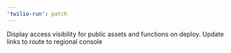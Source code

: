 ```yaml
---
'twilio-run': patch
---
```

Display access visibility for public assets and functions on deploy.
Update links to route to regional console
